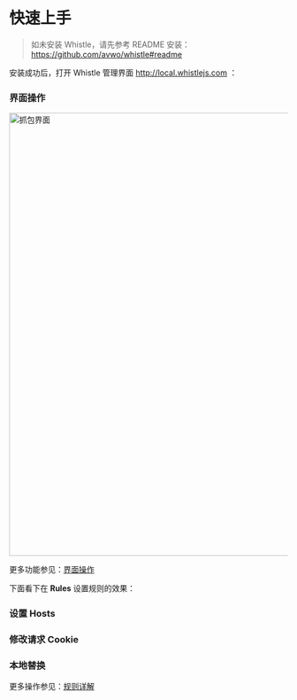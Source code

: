 # 快速上手
> 如未安装 Whistle，请先参考 README 安装：https://github.com/avwo/whistle#readme

安装成功后，打开 Whistle 管理界面 http://local.whistlejs.com ：

### 界面操作
<img width="800" alt="抓包界面" src="https://user-images.githubusercontent.com/11450939/169522482-92ebb644-c0ae-49d5-8934-a8652cc1544b.gif">

更多功能参见：[界面操作](./webui/)

下面看下在 **Rules** 设置规则的效果：
### 设置 Hosts


### 修改请求 Cookie


### 本地替换



更多操作参见：[规则详解](./rules/)
